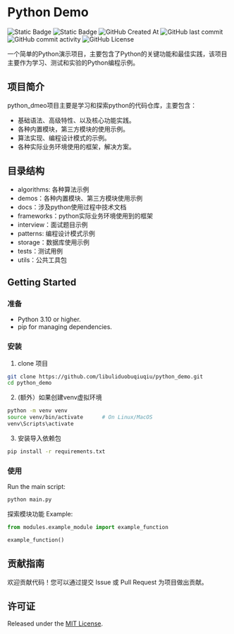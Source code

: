 # Python Demo
![Static Badge](https://img.shields.io/badge/build-Python3-green)
![Static Badge](https://img.shields.io/badge/author-libuliduobuqiuqiu-blue)
![GitHub Created At](https://img.shields.io/github/created-at/libuliduobuqiuqiu/python_demo)
![GitHub last commit](https://img.shields.io/github/last-commit/libuliduobuqiuqiu/python_demo)
![GitHub commit activity](https://img.shields.io/github/commit-activity/m/libuliduobuqiuqiu/python_demo)
![GitHub License](https://img.shields.io/github/license/libuliduobuqiuqiu/python_demo)


一个简单的Python演示项目，主要包含了Python的关键功能和最佳实践，该项目主要作为学习、测试和实验的Python编程示例。


## 项目简介

python_dmeo项目主要是学习和探索python的代码仓库，主要包含：
- 基础语法、高级特性、以及核心功能实践。
- 各种内置模块，第三方模块的使用示例。
- 算法实现、编程设计模式的示例。
- 各种实际业务环境使用的框架，解决方案。

## 目录结构

- algorithms: 各种算法示例
- demos：各种内置模块、第三方模块使用示例
- docs：涉及python使用过程中技术文档
- frameworks：python实际业务环境使用到的框架
- interview：面试题目示例
- patterns: 编程设计模式示例
- storage：数据库使用示例
- tests：测试用例
- utils：公共工具包

## Getting Started

### 准备
- Python 3.10 or higher.    
- pip for managing dependencies.

### 安装
1. clone 项目
``` bash
git clone https://github.com/libuliduobuqiuqiu/python_demo.git
cd python_demo
```
2. (额外）如果创建venv虚拟环境
```bash
python -m venv venv
source venv/bin/activate      # On Linux/MacOS
venv\Scripts\activate
```
3. 安装导入依赖包
```bash
pip install -r requirements.txt
```

### 使用

Run the main script:    
```bash
python main.py
```

探索模块功能
Example:   
```python
from modules.example_module import example_function

example_function()
```

## 贡献指南
欢迎贡献代码！您可以通过提交 Issue 或 Pull Request 为项目做出贡献。


## 许可证
Released under the [MIT License](LICENSE).
